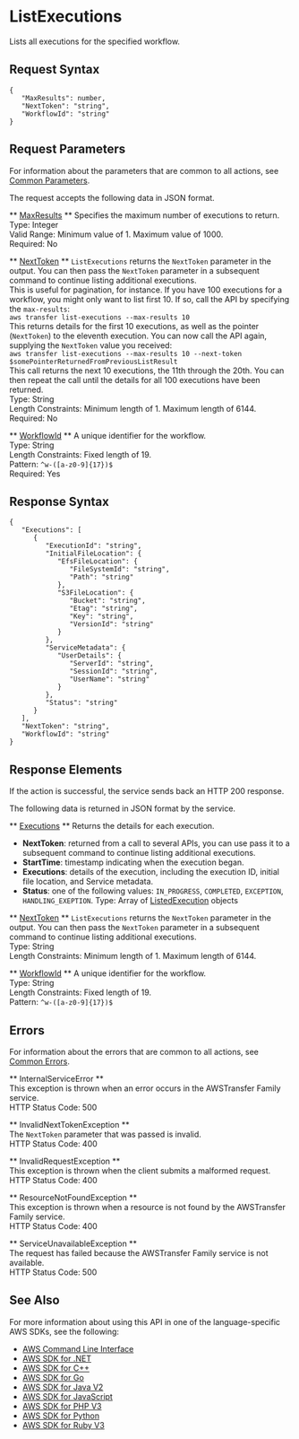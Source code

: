 # ListExecutions<a name="API_ListExecutions"></a>

Lists all executions for the specified workflow\.

## Request Syntax<a name="API_ListExecutions_RequestSyntax"></a>

```
{
   "MaxResults": number,
   "NextToken": "string",
   "WorkflowId": "string"
}
```

## Request Parameters<a name="API_ListExecutions_RequestParameters"></a>

For information about the parameters that are common to all actions, see [Common Parameters](CommonParameters.md)\.

The request accepts the following data in JSON format\.

 ** [MaxResults](#API_ListExecutions_RequestSyntax) **   <a name="TransferFamily-ListExecutions-request-MaxResults"></a>
Specifies the maximum number of executions to return\.  
Type: Integer  
Valid Range: Minimum value of 1\. Maximum value of 1000\.  
Required: No

 ** [NextToken](#API_ListExecutions_RequestSyntax) **   <a name="TransferFamily-ListExecutions-request-NextToken"></a>
 `ListExecutions` returns the `NextToken` parameter in the output\. You can then pass the `NextToken` parameter in a subsequent command to continue listing additional executions\.  
 This is useful for pagination, for instance\. If you have 100 executions for a workflow, you might only want to list first 10\. If so, call the API by specifying the `max-results`:   
 `aws transfer list-executions --max-results 10`   
 This returns details for the first 10 executions, as well as the pointer \(`NextToken`\) to the eleventh execution\. You can now call the API again, supplying the `NextToken` value you received:   
 `aws transfer list-executions --max-results 10 --next-token $somePointerReturnedFromPreviousListResult`   
 This call returns the next 10 executions, the 11th through the 20th\. You can then repeat the call until the details for all 100 executions have been returned\.   
Type: String  
Length Constraints: Minimum length of 1\. Maximum length of 6144\.  
Required: No

 ** [WorkflowId](#API_ListExecutions_RequestSyntax) **   <a name="TransferFamily-ListExecutions-request-WorkflowId"></a>
A unique identifier for the workflow\.  
Type: String  
Length Constraints: Fixed length of 19\.  
Pattern: `^w-([a-z0-9]{17})$`   
Required: Yes

## Response Syntax<a name="API_ListExecutions_ResponseSyntax"></a>

```
{
   "Executions": [ 
      { 
         "ExecutionId": "string",
         "InitialFileLocation": { 
            "EfsFileLocation": { 
               "FileSystemId": "string",
               "Path": "string"
            },
            "S3FileLocation": { 
               "Bucket": "string",
               "Etag": "string",
               "Key": "string",
               "VersionId": "string"
            }
         },
         "ServiceMetadata": { 
            "UserDetails": { 
               "ServerId": "string",
               "SessionId": "string",
               "UserName": "string"
            }
         },
         "Status": "string"
      }
   ],
   "NextToken": "string",
   "WorkflowId": "string"
}
```

## Response Elements<a name="API_ListExecutions_ResponseElements"></a>

If the action is successful, the service sends back an HTTP 200 response\.

The following data is returned in JSON format by the service\.

 ** [Executions](#API_ListExecutions_ResponseSyntax) **   <a name="TransferFamily-ListExecutions-response-Executions"></a>
Returns the details for each execution\.  
+  **NextToken**: returned from a call to several APIs, you can use pass it to a subsequent command to continue listing additional executions\.
+  **StartTime**: timestamp indicating when the execution began\.
+  **Executions**: details of the execution, including the execution ID, initial file location, and Service metadata\.
+  **Status**: one of the following values: `IN_PROGRESS`, `COMPLETED`, `EXCEPTION`, `HANDLING_EXEPTION`\. 
Type: Array of [ListedExecution](API_ListedExecution.md) objects

 ** [NextToken](#API_ListExecutions_ResponseSyntax) **   <a name="TransferFamily-ListExecutions-response-NextToken"></a>
 `ListExecutions` returns the `NextToken` parameter in the output\. You can then pass the `NextToken` parameter in a subsequent command to continue listing additional executions\.  
Type: String  
Length Constraints: Minimum length of 1\. Maximum length of 6144\.

 ** [WorkflowId](#API_ListExecutions_ResponseSyntax) **   <a name="TransferFamily-ListExecutions-response-WorkflowId"></a>
A unique identifier for the workflow\.  
Type: String  
Length Constraints: Fixed length of 19\.  
Pattern: `^w-([a-z0-9]{17})$` 

## Errors<a name="API_ListExecutions_Errors"></a>

For information about the errors that are common to all actions, see [Common Errors](CommonErrors.md)\.

 ** InternalServiceError **   
This exception is thrown when an error occurs in the AWSTransfer Family service\.  
HTTP Status Code: 500

 ** InvalidNextTokenException **   
The `NextToken` parameter that was passed is invalid\.  
HTTP Status Code: 400

 ** InvalidRequestException **   
This exception is thrown when the client submits a malformed request\.  
HTTP Status Code: 400

 ** ResourceNotFoundException **   
This exception is thrown when a resource is not found by the AWSTransfer Family service\.  
HTTP Status Code: 400

 ** ServiceUnavailableException **   
The request has failed because the AWSTransfer Family service is not available\.  
HTTP Status Code: 500

## See Also<a name="API_ListExecutions_SeeAlso"></a>

For more information about using this API in one of the language\-specific AWS SDKs, see the following:
+  [AWS Command Line Interface](https://docs.aws.amazon.com/goto/aws-cli/transfer-2018-11-05/ListExecutions) 
+  [AWS SDK for \.NET](https://docs.aws.amazon.com/goto/DotNetSDKV3/transfer-2018-11-05/ListExecutions) 
+  [AWS SDK for C\+\+](https://docs.aws.amazon.com/goto/SdkForCpp/transfer-2018-11-05/ListExecutions) 
+  [AWS SDK for Go](https://docs.aws.amazon.com/goto/SdkForGoV1/transfer-2018-11-05/ListExecutions) 
+  [AWS SDK for Java V2](https://docs.aws.amazon.com/goto/SdkForJavaV2/transfer-2018-11-05/ListExecutions) 
+  [AWS SDK for JavaScript](https://docs.aws.amazon.com/goto/AWSJavaScriptSDK/transfer-2018-11-05/ListExecutions) 
+  [AWS SDK for PHP V3](https://docs.aws.amazon.com/goto/SdkForPHPV3/transfer-2018-11-05/ListExecutions) 
+  [AWS SDK for Python](https://docs.aws.amazon.com/goto/boto3/transfer-2018-11-05/ListExecutions) 
+  [AWS SDK for Ruby V3](https://docs.aws.amazon.com/goto/SdkForRubyV3/transfer-2018-11-05/ListExecutions) 